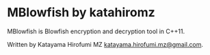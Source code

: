 # MBlowfish by katahiromz

MBlowfish is Blowfish encryption and decryption tool in C++11.

Written by Katayama Hirofumi MZ <katayama.hirofumi.mz@gmail.com>.
